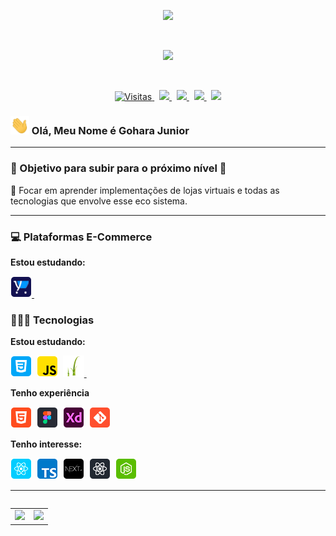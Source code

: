 <p align="center">
  <a href="">
    <img src="https://user-images.githubusercontent.com/57417305/87222610-74eeec00-c34b-11ea-9803-00736d9ac97a.gif">
  </a>
</p>
  &nbsp;
<p align="center">
    <img src="https://user-images.githubusercontent.com/57417305/81239377-13bd3c00-8fdb-11ea-9567-30a27becb1bf.gif">
</p>
  &nbsp;
<p align="center">
  <!-- Badge - Visitas -->
  <a href="https://github.com/goharajunior">
    <img src="https://visitor-badge.glitch.me/badge?page_id=goharajunior.goharajunior" alt="Visitas">
  </a>
  &nbsp;
  <!-- Badge - LinkedIn -->
  <a href="https://www.linkedin.com/in/goharajunior/">
    <img src="https://img.shields.io/badge/-Gohara Junior-blue?style=flat-square&logo=Linkedin&logoColor=white&link=https://www.linkedin.com/in/goharajunior/">
  </a>
  &nbsp;
  <!-- Badge - Gmail -->
  <a href="mailto:lucasgdbittencourt@gmail.com">
    <img src="https://img.shields.io/badge/-Gmail-c14438?style=flat-square&logo=Gmail&logoColor=white&link=mailto:goharajunior@gmail.com">
  </a>
   &nbsp;
  <!-- Badge - Twitter -->
  <a href="https://twitter.com/goharadev">
    <img src="https://img.shields.io/badge/-Twitter-1ca0f1?style=flat-square&labelColor=1ca0f1&logo=twitter&logoColor=white&link=https://twitter.com/goharadev">
  </a>
   &nbsp;
    <!-- Badge - My Settings -->
  <a href="https://github.com/GoharaJunior/My-Settings">
    <img src="https://img.shields.io/badge/-%20My%20Settings-blueviolet">
  </a>
</p>

<!-- Apresentação -->
### <img src="./icons-readme/hello.gif" width="30px"> Olá, Meu Nome é Gohara Junior

---

### 🎯 Objetivo para subir para o próximo nível 🎯
<p>
  📌 Focar em aprender implementações de lojas virtuais e todas as tecnologias que envolve esse eco sistema.
</p>

---
### 💻 Plataformas E-Commerce
**Estou estudando:**
<p align="left">
  <!-- TRAY Icon -->
  <a href="https://www.traycorp.com.br/" target="_blank">
    <img src="./icons-readme/tray.png">&nbsp;
  </a>
</p>

### 👨🏼‍💻 Tecnologias
**Estou estudando:**


<p align="left">
  <!-- CSS Icon -->
  <img src="./icons-readme/css.png">&nbsp;
  <!-- JS Icon -->
    <img src="./icons-readme/js.png">&nbsp;
  <!-- Twig Icon -->
  <a href="https://twig.symfony.com/" target="_blank">
    <img src="./icons-readme/twig.png" alt="Twig Lang">&nbsp;
  </a>

</p>

**Tenho experiência**
<p align="left">
  <!-- HTML Icon -->
  <img src="./icons-readme/html.png">&nbsp;
  <!-- Figma Icon -->
  <img src="./icons-readme/figma.png">&nbsp;
  <!-- Adobe XD -->
  <img src="./icons-readme/adobexd.png">&nbsp;
  <!-- Git Icon -->
  <img src="./icons-readme/git.png">&nbsp;
</p>

**Tenho interesse:**

<p align="left">
  <!-- React Icon -->
  <img src="./icons-readme/react.png">&nbsp;
  <!-- TS Icon -->
  <img src="./icons-readme/ts.png">&nbsp;
  <!-- NextJS Icon -->
  <img src="./icons-readme/nextJS.png">&nbsp;
  <!-- RN Icon -->
  <img src="./icons-readme/rn.png">&nbsp;
  <!-- NodeJS Icon -->
  <img src="./icons-readme/nodejs.png">&nbsp;
</p>

---

<table align='left'>
  <row>
    <td>
     <!-- Card -->
      <img height='172' src='https://github-readme-stats.vercel.app/api/top-langs/?username=anuraghazra&layout=compact'>
    </td>
    <td>
      <img height='172' src='https://github-readme-stats.vercel.app/api?username=anuraghazra&show_icons=true&theme=dark'>
    </td>
  </row>
</table>
